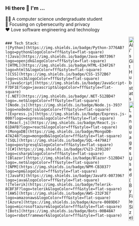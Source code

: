 ### Hi there 👋 I'm ...
👨‍🎓 A computer science undergraduate student  
🔎 Focusing on cybersecurity and privacy  
❤️ Love software engineering and technology
  <div align="right" style="display: inline-block;">
   
  </div>

<!-- Badge generator https://github.com/developStorm/simple-badges  -->
<div style="display: flex; align-items: flex-start;">
  <div>

    ### Tech Stack: 
    ![Python](https://img.shields.io/badge/Python-3776AB?logo=python&logoColor=fff&style=flat-square)
    ![Java](https://img.shields.io/badge/Java-007396?logo=openjdk&logoColor=fff&style=flat-square)
    ![HTML](https://img.shields.io/badge/HTML-E34F26?logo=html5&logoColor=fff&style=flat-square)
    ![CSS](https://img.shields.io/badge/CSS-1572B6?logo=css3&logoColor=fff&style=flat-square)
    ![JavaScript](https://img.shields.io/badge/JavaScript-F7DF1E?logo=javascript&logoColor=fff&style=flat-square)
    ![.NET](https://img.shields.io/badge/.NET-512BD4?logo=.net&logoColor=fff&style=flat-square)
    ![Node.js](https://img.shields.io/badge/Node.js-393?logo=nodedotjs&logoColor=fff&style=flat-square)
    ![Express.js](https://img.shields.io/badge/Express.js-000?logo=express&logoColor=fff&style=flat-square)
    ![React.js](https://img.shields.io/badge/React.js-61DAFB?logo=react&logoColor=fff&style=flat-square)
    ![MongoDB](https://img.shields.io/badge/MongoDB-47A248?logo=mongodb&logoColor=fff&style=flat-square)
    ![SQL](https://img.shields.io/badge/SQL-4479A1?logo=postgresql&logoColor=fff&style=flat-square)
    ![C#](https://img.shields.io/badge/C%23-239120?logo=csharp&logoColor=fff&style=flat-square)
    ![Blazor](https://img.shields.io/badge/Blazor-512BD4?logo=.net&logoColor=fff&style=flat-square)
    ![NPM](https://img.shields.io/badge/NPM-CB3837?logo=npm&logoColor=fff&style=flat-square)
    ![JavaFX](https://img.shields.io/badge/JavaFX-007396?logo=java&logoColor=fff&style=flat-square)
    ![Telerik](https://img.shields.io/badge/Telerik-8CBF3F?logo=telerik&logoColor=fff&style=flat-square)
    ![AWS](https://img.shields.io/badge/AWS-232F3E?logo=amazonaws&logoColor=fff&style=flat-square)
    ![Azure](https://img.shields.io/badge/Azure-0089D6?logo=microsoftazure&logoColor=fff&style=flat-square)
    ![Bots](https://img.shields.io/badge/Bots-00B48A?logo=robotframework&logoColor=fff&style=flat-square)

  </div>
  <div style="margin-left: auto;">
     <a href="https://github.com/anuraghazra/github-readme-stats">
      <img src="https://github-readme-stats.vercel.app/api?username=eldorbek2001&layout=compact&hide=css,scss,ActionScript,Makefile&langs_count=10&theme=ayu-mirage&hide_border=true&role=OWNER,ORGANIZATION_MEMBER,COLLABORATOR&exclude_repo=simple-badges" width="40%" alt="Ali's GitHub stats">
    </a>
    <br>
    <img src="https://github-readme-stats-one-bice.vercel.app/api/top-langs/?username=eldorbek2001&layout=compact&hide=css,scss,ActionScript,Makefile&langs_count=8&theme=ayu-mirage&hide_border=true&custom_title=Languages%20Used%20(By%20File%20Size)&role=OWNER,ORGANIZATION_MEMBER,COLLABORATOR&exclude_repo=simple-badges" width="40%" alt="Languages Used (By File Size)">
  </div>
</div>
  

